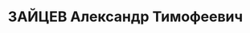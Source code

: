 ---
title: ЗАЙЦЕВ Александр Тимофеевич
description: народився 1906 у с. Верхній Баскунчак Астраханської губ. Росіянин, з
  робітників, освіта початкова, у 1924—1937 рр. член ВКП(б). Проживав у Харкові. Завідувач
  риблабораторії Харківського облзаготуправління в с. Рясне Краснопільського р-ну
  Харківської обл. Заарештований _16.10.1937_ р. як член антирад. терористичної організації
  правих (статті 54-8, 54-11 КК УРСР) і військовою колегією Верховного Суду СРСР _30.12.1937_
  р. (статті 54-7, 54-8, 54-11 КК УРСР) засуджений до розстрілу з конфіскацією особистого
  майна з негайним виконанням вироку згідно з постановою ЦВК СРСР від _01.12.1934_
  р. Розстріляний _31.12.1937_ р. у Харкові. Реабілітований _07.12.1957_ р.
---